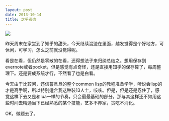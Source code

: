 ```yaml
--- 
layout: post
date: 2013-10-14 
title: 之乎者也    
--- 
```


![](http://www.ashliu.com:8080/uploads/45223zhihu.jpg)

昨天周末在家尝到了知乎的甜头，今天继续混迹在里面，越发觉得是个好地方，可休闲，可学习，怎么之前就没觉得呢。

看是在看，但仍然是零散的在看，还得想法子来归纳总结之。想用保存到evernote或者pocket，但是感觉有点奇怪，还是直接用知乎的保存算了，每周整理下。还是要成系统才行，不然看了也是白看。

今天由于比较闲，还信誓旦旦的整个common lisp的教程准备学学，听说会lisp的才是高手啊，所以特别适合我这种装13人士，咳咳。但是，但是还是忍住了，感觉这样下去又是和lua一样的节奏，只会最最基础的部分。那与其这样还不如用这些时间去精通当下已经熟悉的某个技能，艺多不养家，贪吃不消化。

OK，做题去了。